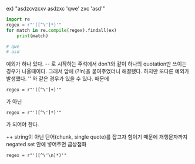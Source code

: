 ---
---

ex) "asdzcvzcxv asdzxc 'qwe' zxc 'asd'"
```python
import re
regex = r"'([^\']*)'"
for match in re.compile(regex).findall(ex)
	print(match)

# qwe
# asd
```

예외가 하나 있다.
\-\- 로 시작하는 주석에서 don't와 같이 하나의 quotation만 쓰이는 경우가 나올때이다.
그래서 앞에
(?!n)을 붙여주었더니 해결됐다.
하지만 또다른 예외가 발생했다. '' 와 같은 경우가 있을 수 있다.
때문에
```
regex = r"'([^\']+)'"
```
가 아닌
```
regex = r"'([^\']*)'"
```
가 되어야 한다.

++
string이 아닌 단어(chunk, single quote)를 잡고자 함이기 때문에 개행문자까지 negated set 안에 넣어주면 금상첨화
```
regex = r"'([^\'\n]*)'"
```